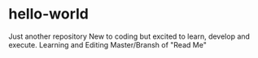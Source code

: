 # hello-world
Just another repository
New to coding but excited to learn, develop and execute.
Learning and Editing Master/Bransh of "Read Me"

